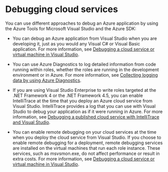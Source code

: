 <properties 
   pageTitle="Debugging Azure Cloud Services | Windows Azure"
   description="Debugging Azure Cloud Services"
   services="visual-studio-online"
   documentationCenter="n/a"
   authors="patshea123"
   manager="douge"
   editor="tlee" />
<tags 
   ms.service="visual-studio-online"
   ms.date="08/14/2015"
   wacn.date="" />

# Debugging cloud services

You can use different approaches to debug an Azure application by using the Azure Tools for Microsoft Visual Studio and the Azure SDK:

- You can debug an Azure application from Visual Studio when you are developing it, just as you would any Visual C# or Visual Basic application. For more information, see [Debugging a cloud service or virtual machine in Visual Studio](http://go.microsoft.com/fwlink/p/?LinkID=623018).

- You can use Azure Diagnostics to log detailed information from code running within roles, whether the roles are running in the development environment or in Azure. For more information, see [Collecting logging data by using Azure Diagnostics](http://go.microsoft.com/fwlink/p/?LinkId=400450).

- If you are using Visual Studio Enterprise to write roles targeted at the .NET Framework 4 or the .NET Framework 4.5, you can enable IntelliTrace at the time that you deploy an Azure cloud service from Visual Studio. IntelliTrace provides a log that you can use with Visual Studio to debug your application as if it were running in Azure. For more information, see [Debugging a published cloud service with IntelliTrace and Visual Studio]( http://go.microsoft.com/fwlink/p/?LinkId=623016).

- You can enable remote debugging on your cloud services at the time when you deploy the cloud service from Visual Studio. If you choose to enable remote debugging for a deployment, remote debugging services are installed on the virtual machines that run each role instance. These services, such as msvsmon.exe, do not affect performance or result in extra costs. For more information, see [Debugging a cloud service or virtual machine in Visual Studio](http://go.microsoft.com/fwlink/p/?LinkID=623018).



